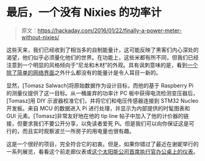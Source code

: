 # 最后，一个没有 Nixies 的功率计

> 原文：<https://hackaday.com/2016/01/22/finally-a-power-meter-without-nixies/>

这些天来，我们已经收到了相当多的自制能量计，这可能反映了黑客们内心深处的渴望，他们似乎必须量化他们的世界。在功能上，这些米都有所不同，但我们已经注意到一个明显的风格倾向于“尼龙和木材”的外观。具有讽刺意味的是，看到[一个除了简单的网络界面](https://github.com/TSalwach/ICPA/wiki)之外什么都没有的能量计是令人耳目一新的。

显然，[Tomasz Salwach]将原始数据作为设计目标，而他的基于 Raspberry Pi 的测量仪提供了这一目标。从一桶废弃的功率计 PC 板中获得电流检测变压器后，[Tomasz]用 DIY 示波器校准它们，并将它们和电压传感器连接到 STM32 Nucleo 开发板。来自 MCU 的数据进入 Pi 进行处理，并显示为内部提供的时髦图表和 GUI 元素。[Tomasz]非常友好地在他的 tip line 帖子中加入了他的计价器的链接，但要求我们不要公开分享，以免读者爱死 Pi。但是我们可以向你保证这是可行的，而且实时观察波兰一所房子的用电量也很有趣。

这是一个很好的项目，完全符合它的初衷。但是，如果你错过了最近在谢妮举行的一系列展览，看看这个前走廊仪表或[这个太阳能公司首席执行官办公桌上的仪表](http://hackaday.com/2016/01/10/nixie-tubes-adorn-steampunk-solar-power-meter/)。